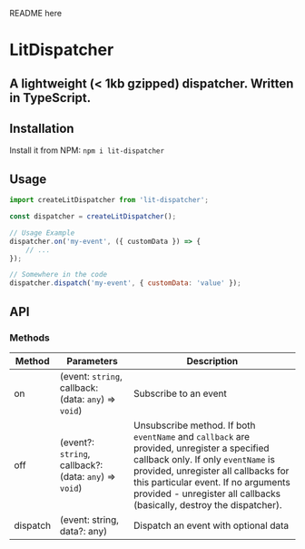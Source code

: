README here

# LitDispatcher

## A lightweight (< 1kb gzipped) dispatcher. Written in TypeScript.

## Installation

Install it from NPM:
`npm i lit-dispatcher`

## Usage

```javascript
import createLitDispatcher from 'lit-dispatcher';

const dispatcher = createLitDispatcher();

// Usage Example
dispatcher.on('my-event', ({ customData }) => {
    // ...
});

// Somewhere in the code
dispatcher.dispatch('my-event', { customData: 'value' });
```

## API

### Methods

| Method   | Parameters                                             | Description                                                                                                                                                                                                                                                                              |
| -------- | ------------------------------------------------------ | ---------------------------------------------------------------------------------------------------------------------------------------------------------------------------------------------------------------------------------------------------------------------------------------- |
| on       | (event: `string`, callback: (data: `any`) => `void`)   | Subscribe to an event                                                                                                                                                                                                                                                                    |
| off      | (event?: `string`, callback?: (data: `any`) => `void`) | Unsubscribe method. If both `eventName` and `callback` are provided, unregister a specified callback only. If only `eventName` is provided, unregister all callbacks for this particular event. If no arguments provided - unregister all callbacks (basically, destroy the dispatcher). |
| dispatch | (event: string, data?: any)                            | Dispatch an event with optional data                                                                                                                                                                                                                                                     |
